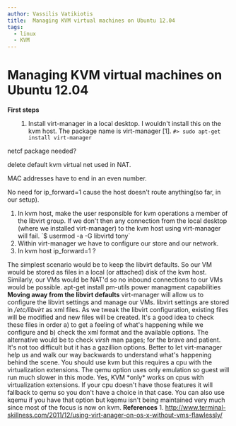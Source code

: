 ```yaml
---
author: Vassilis Vatikiotis
title:  Managing KVM virtual machines on Ubuntu 12.04
tags:
  - linux
  - KVM
---
```


# Managing KVM virtual machines on Ubuntu 12.04

<strong>First steps</strong>

<ol>
<ol>
	<li>Install virt-manager in a local desktop. I wouldn't install this on the kvm host. The package name is virt-manager [1]. <code>#&gt; sudo apt-get install virt-manager</code></li>
</ol>
</ol>
netcf package needed?

delete default kvm virtual net used in NAT.

MAC addresses have to end in an even number.

No need for ip_forward=1 cause the host doesn't route anything(so far, in our setup).

<ol>
	<li>In kvm host, make the user responsible for kvm operations a member of the libvirt group. If we don't then any connection from the local desktop (where we installed virt-manager) to the kvm host using virt-manager will fail. `$ usermod -a -G libvirtd tony`</li>
	<li>Within virt-manager we have to configure our store and our network.</li>
	<li>In kvm host ip_forward=1 ?</li>
</ol>
The simplest scenario would be to keep the libvirt defaults. So our VM would be stored as files in a local (or attached) disk of the kvm host. Similarly, our VMs would be NAT'd so no inbound connections to our VMs would be possible. apt-get install pm-utils power managment capabilities <strong>Moving away from the libvirt defaults</strong> virt-manager will allow us to configure the libvirt settings and manage our VMs. libvirt settings are stored in <em>/etc/libvirt</em> as xml files. As we tweak the libvirt configuration, existing files will be modified and new files will be created. It's a good idea to check these files in order a) to get a feeling of what's happening while we configure and b) check the xml format and the available options. The alternative would be to check <em>virsh</em> man pages; for the brave and patient. It's not too difficult but it has a gazillion options. Better to let virt-manager help us and walk our way backwards to understand what's happening behind the scene. You should use kvm but this requires a cpu with the virtualization extensions. The qemu option uses only emulation so guest will run much slower in this mode. Yes, KVM *only* works on cpus with virtualization extensions. If your cpu doesn't have those features it will fallback to qemu so you don't have a choice in that case. You can also use kqemu if you have that option but kqemu isn't being maintained very much since most of the focus is now on kvm. <strong>References</strong> 1. <a href="http://www.terminal-skillness.com/2011/12/using-virt-anager-on-os-x-without-vms-flawlessly/">http://www.terminal-skillness.com/2011/12/using-virt-anager-on-os-x-without-vms-flawlessly/</a>
